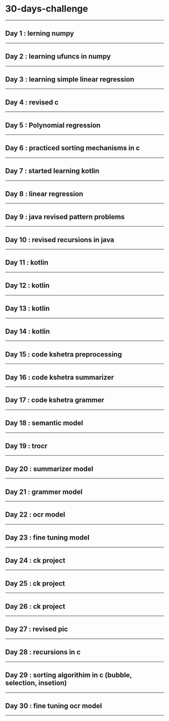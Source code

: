 # 30-days-challenge   
___                       
## Day 1 : lerning numpy        
___   
## Day 2 : learning ufuncs in numpy                        
___                      
## Day 3 : learning simple linear regression                           
___           
## Day 4 : revised c      
___       
## Day 5 : Polynomial regression                                       
___             
## Day 6 : practiced sorting mechanisms in c      
___ 
## Day 7 : started learning kotlin                
___           
## Day 8 : linear regression    
___                                   
## Day 9 : java revised pattern problems  
___ 
## Day 10 : revised recursions in java
___
## Day 11 : kotlin  
___
## Day 12 : kotlin 
___       
## Day 13 : kotlin
___
## Day 14 : kotlin
___
## Day 15 : code kshetra preprocessing  
___
## Day 16 : code kshetra summarizer
___
## Day 17 : code kshetra grammer
___
## Day 18 : semantic model 
___
## Day 19 : trocr
___
## Day 20 : summarizer model 
___
## Day 21 : grammer model 
___
## Day 22 : ocr model

___
## Day 23 : fine tuning model
___
## Day 24 : ck project
___
## Day 25 : ck project
___
## Day 26 : ck project 
___
## Day 27 :  revised pic 
___
## Day 28 : recursions in c 
___
## Day 29 : sorting algorithim in c (bubble, selection, insetion)
___
## Day 30 : fine tuning ocr model 
___
